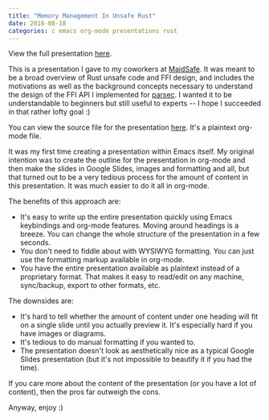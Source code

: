 ```yaml
---
title: "Memory Management In Unsafe Rust"
date: 2018-08-18
categories: c emacs org-mode presentations rust
---
```


View the full presentation [here](/files/unsafe-rust.html).

This is a presentation I gave to my coworkers at [MaidSafe](https://maidsafe.net). It was meant to be a broad overview of Rust unsafe code and FFI design, and includes the motivations as well as the background concepts necessary to understand the design of the FFI API I implemented for [parsec](https://github.com/maidsafe/parsec). I wanted it to be understandable to beginners but still useful to experts -- I hope I succeeded in that rather lofty goal :)

You can view the source file for the presentation [here](https://github.com/m-cat/unsafe-rust). It's a plaintext org-mode file.

It was my first time creating a presentation within Emacs itself. My original intention was to create the outline for the presentation in org-mode and then make the slides in Google Slides, images and formatting and all, but that turned out to be a very tedious process for the amount of content in this presentation. It was much easier to do it all in org-mode.

The benefits of this approach are:

- It's easy to write up the entire presentation quickly using Emacs keybindings and org-mode features. Moving around headings is a breeze. You can change the whole structure of the presentation in a few seconds.
- You don't need to fiddle about with WYSIWYG formatting. You can just use the formatting markup available in org-mode.
- You have the entire presentation available as plaintext instead of a proprietary format. That makes it easy to read/edit on any machine, sync/backup, export to other formats, etc.

The downsides are:

- It's hard to tell whether the amount of content under one heading will fit on a single slide until you actually preview it. It's especially hard if you have images or diagrams.
- It's tedious to do manual formatting if you wanted to.
- The presentation doesn't look as aesthetically nice as a typical Google Slides presentation (but it's not impossible to beautify it if you had the time).

If you care more about the content of the presentation (or you have a lot of content), then the pros far outweigh the cons.

Anyway, enjoy :)
